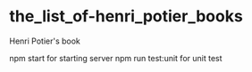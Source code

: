 # the_list_of-henri_potier_books
Henri Potier's book


npm start for starting server
npm run test:unit for unit test